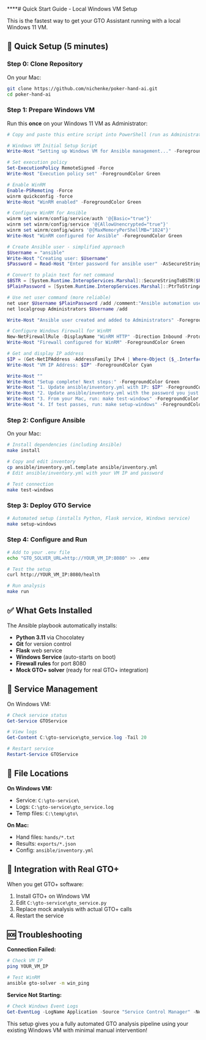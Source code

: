 ****# Quick Start Guide - Local Windows VM Setup

This is the fastest way to get your GTO Assistant running with a local Windows 11 VM.

## 🚀 Quick Setup (5 minutes)

### Step 0: Clone Repository
On your Mac:

```bash
git clone https://github.com/nichenke/poker-hand-ai.git
cd poker-hand-ai
```

### Step 1: Prepare Windows VM
Run this **once** on your Windows 11 VM as Administrator:

```powershell
# Copy and paste this entire script into PowerShell (run as Administrator)

# Windows VM Initial Setup Script
Write-Host "Setting up Windows VM for Ansible management..." -ForegroundColor Green

# Set execution policy
Set-ExecutionPolicy RemoteSigned -Force
Write-Host "Execution policy set" -ForegroundColor Green

# Enable WinRM
Enable-PSRemoting -Force
winrm quickconfig -force
Write-Host "WinRM enabled" -ForegroundColor Green

# Configure WinRM for Ansible
winrm set winrm/config/service/auth '@{Basic="true"}'
winrm set winrm/config/service '@{AllowUnencrypted="true"}'
winrm set winrm/config/winrs '@{MaxMemoryPerShellMB="1024"}'
Write-Host "WinRM configured for Ansible" -ForegroundColor Green

# Create Ansible user - simplified approach
$Username = "ansible"
Write-Host "Creating user: $Username"
$Password = Read-Host "Enter password for ansible user" -AsSecureString

# Convert to plain text for net command
$BSTR = [System.Runtime.InteropServices.Marshal]::SecureStringToBSTR($Password)
$PlainPassword = [System.Runtime.InteropServices.Marshal]::PtrToStringAuto($BSTR)

# Use net user command (more reliable)
net user $Username $PlainPassword /add /comment:"Ansible automation user" /expires:never
net localgroup Administrators $Username /add

Write-Host "Ansible user created and added to Administrators" -ForegroundColor Green

# Configure Windows Firewall for WinRM
New-NetFirewallRule -DisplayName "WinRM HTTP" -Direction Inbound -Protocol TCP -LocalPort 5985 -Action Allow
Write-Host "Firewall configured for WinRM" -ForegroundColor Green

# Get and display IP address
$IP = (Get-NetIPAddress -AddressFamily IPv4 | Where-Object {$_.InterfaceAlias -notlike "*Loopback*"}).IPAddress
Write-Host "VM IP Address: $IP" -ForegroundColor Cyan

Write-Host ""
Write-Host "Setup complete! Next steps:" -ForegroundColor Green
Write-Host "1. Update ansible/inventory.yml with IP: $IP" -ForegroundColor White
Write-Host "2. Update ansible/inventory.yml with the password you just set" -ForegroundColor White
Write-Host "3. From your Mac, run: make test-windows" -ForegroundColor White
Write-Host "4. If test passes, run: make setup-windows" -ForegroundColor White
```

### Step 2: Configure Ansible
On your Mac:

```bash
# Install dependencies (including Ansible)
make install

# Copy and edit inventory
cp ansible/inventory.yml.template ansible/inventory.yml
# Edit ansible/inventory.yml with your VM IP and password

# Test connection
make test-windows
```

### Step 3: Deploy GTO Service
```bash
# Automated setup (installs Python, Flask service, Windows service)
make setup-windows
```

### Step 4: Configure and Run
```bash
# Add to your .env file
echo "GTO_SOLVER_URL=http://YOUR_VM_IP:8080" >> .env

# Test the setup
curl http://YOUR_VM_IP:8080/health

# Run analysis
make run
```

## ✅ What Gets Installed

The Ansible playbook automatically installs:
- **Python 3.11** via Chocolatey
- **Git** for version control
- **Flask** web service
- **Windows Service** (auto-starts on boot)
- **Firewall rules** for port 8080
- **Mock GTO+ solver** (ready for real GTO+ integration)

## 🔧 Service Management

On Windows VM:
```powershell
# Check service status
Get-Service GTOService

# View logs
Get-Content C:\gto-service\gto_service.log -Tail 20

# Restart service
Restart-Service GTOService
```

## 📁 File Locations

**On Windows VM:**
- Service: `C:\gto-service\`
- Logs: `C:\gto-service\gto_service.log`
- Temp files: `C:\temp\gto\`

**On Mac:**
- Hand files: `hands/*.txt`
- Results: `exports/*.json`
- Config: `ansible/inventory.yml`

## 🎯 Integration with Real GTO+

When you get GTO+ software:

1. Install GTO+ on Windows VM
2. Edit `C:\gto-service\gto_service.py`
3. Replace mock analysis with actual GTO+ calls
4. Restart the service

## 🆘 Troubleshooting

**Connection Failed:**
```bash
# Check VM IP
ping YOUR_VM_IP

# Test WinRM
ansible gto-solver -m win_ping
```

**Service Not Starting:**
```powershell
# Check Windows Event Logs
Get-EventLog -LogName Application -Source "Service Control Manager" -Newest 10
```

This setup gives you a fully automated GTO analysis pipeline using your existing Windows VM with minimal manual intervention!
